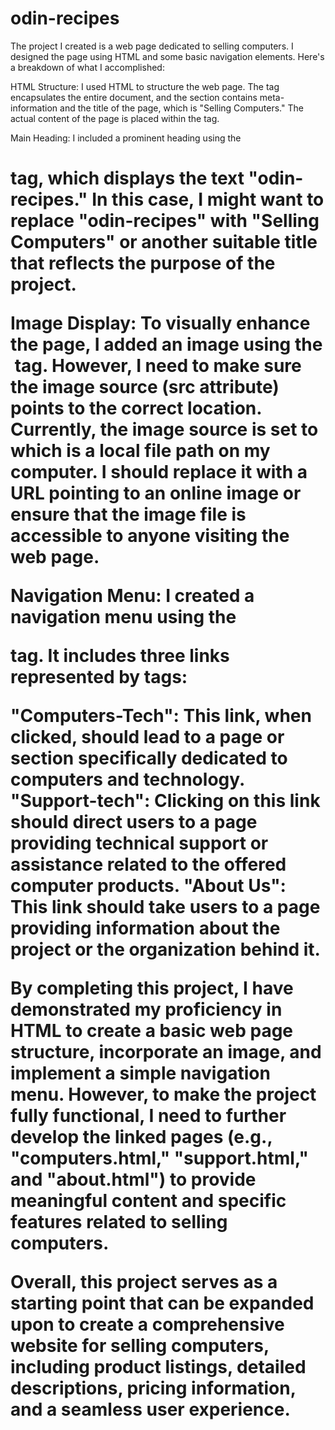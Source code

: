 # odin-recipes
The project I created is a web page dedicated to selling computers. I designed the page using HTML and some basic navigation elements. Here's a breakdown of what I accomplished:

HTML Structure: I used HTML to structure the web page. The <html> tag encapsulates the entire document, and the <head> section contains meta-information and the title of the page, which is "Selling Computers." The actual content of the page is placed within the <body> tag.

Main Heading: I included a prominent heading using the <h1> tag, which displays the text "odin-recipes." In this case, I might want to replace "odin-recipes" with "Selling Computers" or another suitable title that reflects the purpose of the project.

Image Display: To visually enhance the page, I added an image using the <img> tag. However, I need to make sure the image source (src attribute) points to the correct location. Currently, the image source is set to  which is a local file path on my computer. I should replace it with a URL pointing to an online image or ensure that the image file is accessible to anyone visiting the web page.

Navigation Menu: I created a navigation menu using the <nav> tag. It includes three links represented by <a> tags:

"Computers-Tech": This link, when clicked, should lead to a page or section specifically dedicated to computers and technology.
"Support-tech": Clicking on this link should direct users to a page providing technical support or assistance related to the offered computer products.
"About Us": This link should take users to a page providing information about the project or the organization behind it.

By completing this project, I have demonstrated my proficiency in HTML to create a basic web page structure, incorporate an image, and implement a simple navigation menu. However, to make the project fully functional, I need to further develop the linked pages (e.g., "computers.html," "support.html," and "about.html") to provide meaningful content and specific features related to selling computers.

Overall, this project serves as a starting point that can be expanded upon to create a comprehensive website for selling computers, including product listings, detailed descriptions, pricing information, and a seamless user experience.